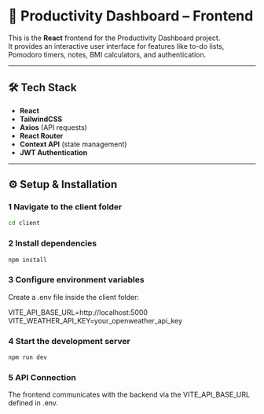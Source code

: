 # 🎨 Productivity Dashboard – Frontend

This is the **React** frontend for the Productivity Dashboard project.  
It provides an interactive user interface for features like to-do lists, Pomodoro timers, notes, BMI calculators, and authentication.

---

## 🛠 Tech Stack

- **React**
- **TailwindCSS**
- **Axios** (API requests)
- **React Router**
- **Context API** (state management)
- **JWT Authentication**

---

## ⚙️ Setup & Installation

### 1 Navigate to the client folder

```bash
cd client
```
### 2 Install dependencies

```bash
npm install
```
### 3 Configure environment variables
Create a .env file inside the client folder:

VITE_API_BASE_URL=http://localhost:5000
VITE_WEATHER_API_KEY=your_openweather_api_key

### 4 Start the development server

```bash
npm run dev
```
### 5 API Connection
The frontend communicates with the backend via the VITE_API_BASE_URL defined in .env.

